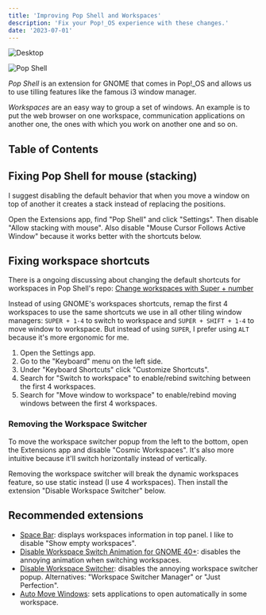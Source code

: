 ```yaml
---
title: 'Improving Pop Shell and Workspaces'
description: 'Fix your Pop!_OS experience with these changes.'
date: '2023-07-01'
---
```


![Desktop](/images/improving-pop-shell-workspaces/desktop.jpg)

![Pop Shell](/images/improving-pop-shell-workspaces/pop-shell.jpg)

<dfn>Pop Shell</dfn> is an extension for GNOME that comes in Pop!_OS and allows us to use tilling features like the famous i3 window manager.

<dfn>Workspaces</dfn> are an easy way to group a set of windows. An example is to put the web browser on one workspace, communication applications on another one, the ones with which you work on another one and so on.

## Table of Contents

## Fixing Pop Shell for mouse (stacking)

I suggest disabling the default behavior that when you move a window on top of another it creates a stack instead of replacing the positions.

Open the Extensions app, find "Pop Shell" and click "Settings". Then disable "Allow stacking with mouse". Also disable "Mouse Cursor Follows Active Window" because it works better with the shortcuts below.

## Fixing workspace shortcuts

There is a ongoing discussing about changing the default shortcuts for workspaces in Pop Shell's repo: [Change workspaces with Super + number](https://github.com/pop-os/shell/issues/142)

Instead of using GNOME's workspaces shortcuts, remap the first 4 workspaces to use the same shortcuts we use in all other tiling window managers: `SUPER + 1-4` to switch to workspace and `SUPER + SHIFT + 1-4` to move window to workspace. But instead of using `SUPER`, I prefer using `ALT` because it's more ergonomic for me.

1. Open the Settings app.
2. Go to the "Keyboard" menu on the left side.
3. Under "Keyboard Shortcuts" click "Customize Shortcuts".
4. Search for "Switch to workspace" to enable/rebind switching between the first 4 workspaces.
5. Search for "Move window to workspace" to enable/rebind moving windows between the first 4 workspaces.

### Removing the Workspace Switcher

To move the workspace switcher popup from the left to the bottom, open the Extensions app and disable "Cosmic Workspaces". It's also more intuitive because it'll switch horizontally instead of vertically.

Removing the workspace switcher will break the dynamic workspaces feature, so use static instead (I use 4 workspaces). Then install the extension "Disable Workspace Switcher" below.

## Recommended extensions

- [Space Bar](https://extensions.gnome.org/extension/5090/space-bar/): displays workspaces information in top panel. I like to disable "Show empty workspaces".
- [Disable Workspace Switch Animation for GNOME 40+](https://extensions.gnome.org/extension/4290/disable-workspace-switch-animation-for-gnome-40/): disables the annoying animation when switching workspaces.
- [Disable Workspace Switcher](https://extensions.gnome.org/extension/4980/disable-workspace-switcher/): disables the annoying workspace switcher popup. Alternatives: "Workspace Switcher Manager" or "Just Perfection".
- [Auto Move Windows](https://extensions.gnome.org/extension/16/auto-move-windows/): sets applications to open automatically in some workspace.

